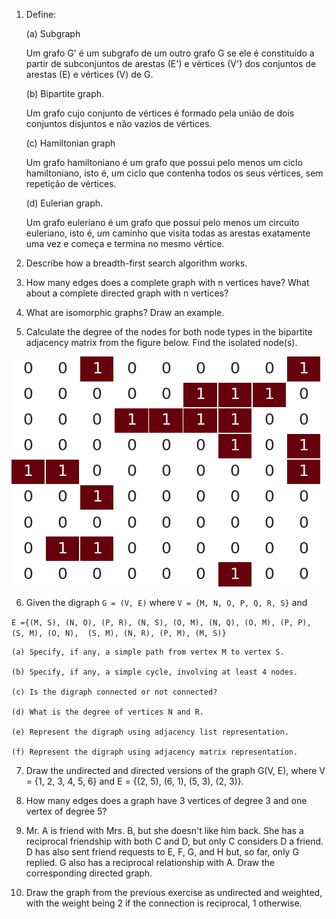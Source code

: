 
1. Define:

	(a) Subgraph
	
	Um grafo G' é um subgrafo de um outro grafo G se ele é constituído a partir de subconjuntos de arestas (E') e vértices (V') dos conjuntos de arestas (E) e vértices (V) de G.
	
	(b) Bipartite graph.
	
	Um grafo cujo conjunto de vértices é formado pela união de dois conjuntos disjuntos e não vazios de vértices.
	
	(c) Hamiltonian graph
	
	Um grafo hamiltoniano é um grafo que possui pelo menos um ciclo hamiltoniano, isto é, um ciclo que contenha todos os seus vértices, sem repetição de vértices.
	
	(d) Eulerian graph.
	
	Um grafo euleriano é um grafo que possui pelo menos um circuito euleriano, isto é, um caminho que visita todas as arestas exatamente uma vez e começa e termina no mesmo vértice.

2. Describe how a breadth-first search algorithm works.

3. How many edges does a complete graph with n vertices have? What about a complete directed graph with n vertices?

4. What are isomorphic graphs? Draw an example.

5. Calculate the degree of the nodes for both node types in the bipartite adjacency matrix from the figure below. Find the isolated node(s).

![adjacency matrix](./img/matrix01.png)

6. Given the digraph `G = (V, E)` where `V = {M, N, O, P, Q, R, S}` and 

`E ={(M, S), (N, O), (P, R), (N, S), (O, M),
	 (N, Q), (O, M), (P, P), (S, M), (O, N), 
	 (S, M), (N, R), (P, M), (M, S)}`

	(a) Specify, if any, a simple path from vertex M to vertex S.

	(b) Specify, if any, a simple cycle, involving at least 4 nodes.

	(c) Is the digraph connected or not connected?

	(d) What is the degree of vertices N and R.

	(e) Represent the digraph using adjacency list representation.

	(f) Represent the digraph using adjacency matrix representation.

7. Draw the undirected and directed versions of the graph G(V, E), where V = {1, 2, 3, 4, 5, 6} and E = {(2, 5), (6, 1), (5, 3), (2, 3)}.

8. How many edges does a graph have 3 vertices of degree 3 and one vertex of degree 5?

9. Mr. A is friend with Mrs. B, but she doesn't like him back. She has a reciprocal friendship with both C and D, but only C considers D a friend. D has also sent friend requests to E, F, G, and H but, so far, only G replied. G also has a reciprocal relationship with A. Draw the corresponding directed graph.

10. Draw the graph from the previous exercise as undirected and weighted, with the weight being 2 if the connection is reciprocal, 1 otherwise.
